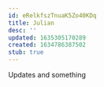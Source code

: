 ```yaml
---
id: eRelkfszTnuaK5Zo40KDq
title: Julian
desc: ''
updated: 1635305170289
created: 1634786387502
stub: true
---
```

Updates and something